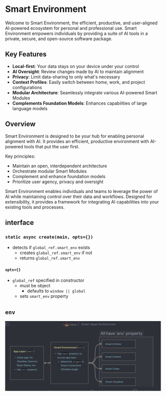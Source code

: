 # Smart Environment

Welcome to Smart Environment, the efficient, productive, and user-aligned AI-powered ecosystem for personal and professional use. Smart Environment empowers individuals by providing a suite of AI tools in a private, secure, and open-source software package.

## Key Features

- **Local-first**: Your data stays on your device under your control
- **AI Oversight**: Review changes made by AI to maintain alignment 
- **Privacy**: Limit data-sharing to only what's necessary
- **Context Profiles**: Easily switch between home, work, and project configurations
- **Modular Architecture**: Seamlessly integrate various AI-powered Smart Modules
- **Complements Foundation Models**: Enhances capabilities of large language models

## Overview

Smart Environment is designed to be your hub for enabling personal alignment with AI. It provides an efficient, productive environment with AI-powered tools that put the user first.

Key principles:
- Maintain an open, interdependent architecture 
- Orchestrate modular Smart Modules
- Complement and enhance foundation models
- Prioritize user agency, privacy and oversight

Smart Environment enables individuals and teams to leverage the power of AI while maintaining control over their data and workflows. Designed for extensibility, it provides a framework for integrating AI capabilities into your existing tools and processes.

## interface
### `static async create(main, opts={})`
- detects if `global_ref.smart_env` exists
    - creates `global_ref.smart_env` if not
    - returns `global_ref.smart_env`

#### `opts={}`
- `global_ref` specified in constructor
    - must be object
        - defaults to `window || global`
    - sets `smart_env` property


## `env`

![](../assets/Smart%20Env%20env%20property.png)
